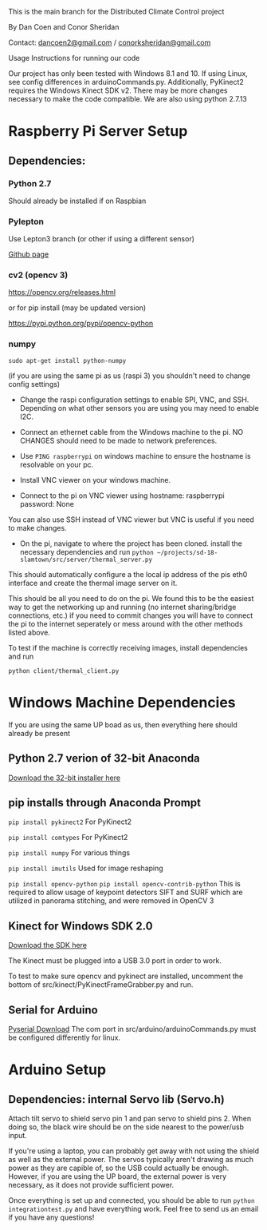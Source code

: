 This is the main branch for the Distributed Climate Control project

By Dan Coen and Conor Sheridan

Contact: dancoen2@gmail.com / conorksheridan@gmail.com

Usage Instructions for running our code

Our project has only been tested with Windows 8.1 and 10. If using Linux, see config differences in arduinoCommands.py. Additionally, PyKinect2 requires the Windows Kinect SDK v2. There may be more changes necessary to make the code compatible. We are also using python 2.7.13


# Raspberry Pi Server Setup
## Dependencies: 

### Python 2.7
Should already be installed if on Raspbian

### Pylepton
Use Lepton3 branch (or other if using a different sensor)

[Github page](https://github.com/groupgets/pylepton)

### cv2 (opencv 3)
https://opencv.org/releases.html

or for pip install (may be updated version)

https://pypi.python.org/pypi/opencv-python

### numpy
`sudo apt-get install python-numpy`



(if you are using the same pi as us (raspi 3) you shouldn't need to change config settings)

* Change the raspi configuration settings to enable SPI, VNC, and SSH. Depending on what other sensors you are using
you may need to enable I2C. 

* Connect an ethernet cable from the Windows machine to the pi. NO CHANGES should need to be made to network preferences. 

* Use `PING raspberrypi` on windows machine to ensure the hostname is resolvable on your pc.  

* Install VNC viewer on your windows machine. 

* Connect to the pi on VNC viewer using hostname: raspberrypi   password: None

You can also use SSH instead of VNC viewer but VNC is useful if you need to make changes. 

* On the pi, navigate to where the project has been cloned. install the necessary dependencies and run `python ~/projects/sd-18-slamtown/src/server/thermal_server.py`

This should automatically configure a the local ip address of the pis eth0 interface and create the thermal image server on it. 

This should be all you need to do on the pi. We found this to be the easiest way to get the networking up and running 
(no internet sharing/bridge connections, etc.) if you need to commit changes you will have to connect the pi to the internet 
seperately or mess around with the other methods listed above.

To test if the machine is correctly receiving images, install dependencies and run 

`python client/thermal_client.py`



# Windows Machine Dependencies

If you are using the same UP boad as us, then everything here should already be present

## Python 2.7 verion of 32-bit Anaconda
[Download the 32-bit installer here](https://www.anaconda.com/download/)

## pip installs through Anaconda Prompt

`pip install pykinect2`
For PyKinect2

`pip install comtypes`
For PyKinect2

`pip install numpy`
For various things

`pip install imutils`
Used for image reshaping

`pip install opencv-python`
`pip install opencv-contrib-python`
This is required to allow usage of keypoint detectors SIFT and SURF which are utilized in panorama stitching, and were removed in OpenCV 3

## Kinect for Windows SDK 2.0
[Download the SDK here](https://www.microsoft.com/en-us/download/details.aspx?id=44561) 

The Kinect must be plugged into a USB 3.0 port in order to work.

To test to make sure opencv and pykinect are installed, uncomment the bottom of src/kinect/PyKinectFrameGrabber.py and run.


## Serial for Arduino

[Pyserial Download](https://pypi.python.org/pypi/pyserial/2.7)
The com port in src/arduino/arduinoCommands.py must be configured differently for linux.


# Arduino Setup

## Dependencies: internal Servo lib (Servo.h)

Attach tilt servo to shield servo pin 1 and pan servo to shield pins 2. When doing so, the black wire should be on the side nearest
to the power/usb input.

If you're using a laptop, you can probably get away with not using the shield as well as the external power. The servos typically aren't drawing as much power as they are capible of, so the USB could actually be enough. However, if you are using the UP board, the external power is very necessary, as it does not provide sufficient power.



Once everything is set up and connected, you should be able to run `python integrationtest.py` and have everything work. Feel free to send us an email if you have any questions!






